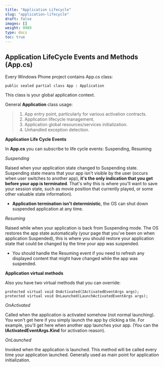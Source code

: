 ```yaml
---
title: "Application Lifecycle"
slug: "application-lifecycle"
draft: false
images: []
weight: 9989
type: docs
toc: true
---
```


## Application LifeCycle Events and Methods (App.cs)
Every Windows Phone project contains App.cs class:

    public sealed partial class App : Application

This class is your global application context.

General **Application** class usage:

> 1. App entry point, particularly for various activation contracts.
> 2. Application lifecycle management.
> 3. Application global resources/services initialization.
> 4. Unhandled exception detection.

**Application Life Cycle Events**

In **App.cs** you can subscribe to life cycle events: Suspending, Resuming

*Suspending*
 
Raised when your application state changed to Suspending state. 
Suspending state means that your app isn't visible by the user (occurs when user switches to another app), **it's the only indication that you get before your app is terminated**.
That's why this is where you'll want to save your session state, such as movie position that currently played, or some other valuable state information).

* **Application termination isn't deterministic**, the OS can shut down suspended application at any time.

*Resuming* 

Raised while when your application is back from Suspending mode.
The OS restores the app state automatically (your page that you've been on when application Suspended), this is where you should restore your application state that could be changed by the time your app was suspended.

* You should handle the Resuming event if you need to refresh any displayed content that might have changed while the app was suspended.


**Application virtual methods**

Also you have two virtual methods that you can override:

    protected virtual void OnActivated(IActivatedEventArgs args);
    protected virtual void OnLaunched(LaunchActivatedEventArgs args);

*OnActivated* 

Called when the application is activated somehow (not normal launching).
You won't get here if you simply launch the app by clicking a tile. 
For example, you'll get here when another app launches your app.
(You can the **IActivatedEventArgs.Kind** for activation reason).

*OnLaunched* 

Invoked when the application is launched. This method will be called every time your application launched. Generally used as main point for application initialization.





